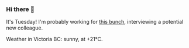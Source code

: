 ### Hi there :wave:

It's Tuesday! I'm probably working for [this bunch](https://github.com/kohofinancial), interviewing a potential new colleague.

Weather in Victoria BC: sunny, at +21°C.
